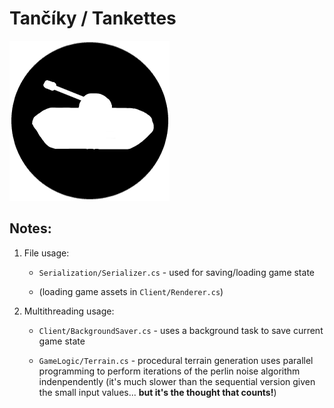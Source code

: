 # Tančíky / Tankettes

![Icon](Icon.bmp)


## Notes:

1. File usage:

	- `Serialization/Serializer.cs` - used for saving/loading
	game state

	- (loading game assets in `Client/Renderer.cs`)

1. Multithreading usage:

	- `Client/BackgroundSaver.cs` - uses a background task to save
	current game state

	- `GameLogic/Terrain.cs` - procedural terrain generation uses parallel
	programming to perform iterations of the perlin noise algorithm
	indenpendently
	(it's much slower than the sequential version given the small input
	values... **but it's the thought that counts!**)
